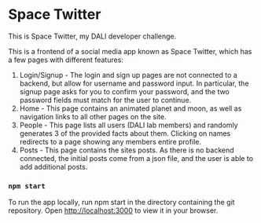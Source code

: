 # Space Twitter

This is Space Twitter, my DALI developer challenge.

This is a frontend of a social media app known as Space Twitter, which has a few pages with different features:
1. Login/Signup - The login and sign up pages are not connected to a backend, but allow for username and password input.  In particular, the signup page asks for you to confirm your password, and the two password fields must match for the user to continue.
2. Home - This page contains an animated planet and moon, as well as navigation links to all other pages on the site.
3. People - This page lists all users (DALI lab members) and randomly generates 3 of the provided facts about them. Clicking on names redirects to a page showing any members entire profile.
4. Posts - This page contains the sites posts. As there is no backend connected, the initial posts come from a json file, and the user is able to add additional posts.

### `npm start`
To run the app locally, run npm start in the directory containing the git repository.
Open [http://localhost:3000](http://localhost:3000) to view it in your browser.


